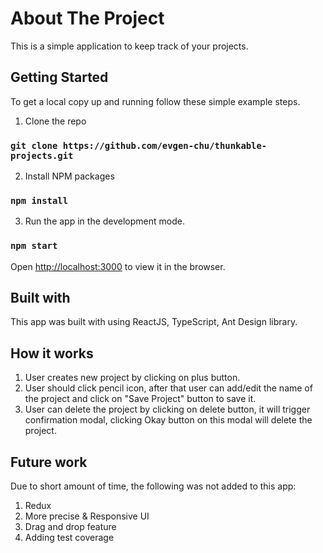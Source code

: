 # About The Project

This is a simple application to keep track of your projects.

## Getting Started

To get a local copy up and running follow these simple example steps.

1. Clone the repo
### `git clone https://github.com/evgen-chu/thunkable-projects.git`

2. Install NPM packages

### `npm install`

3. Run the app in the development mode.

### `npm start`

Open [http://localhost:3000](http://localhost:3000) to view it in the browser.

## Built with

This app was built with using ReactJS, TypeScript, Ant Design library.

## How it works 

1. User creates new project by clicking on plus button.
2. User should click pencil icon, after that user can add/edit the name of the project and click on "Save Project" button to save it.
3. User can delete the project by clicking on delete button, it will trigger confirmation modal, clicking Okay button on this modal will delete the project.

## Future work

Due to short amount of time, the following was not added to this app:

1. Redux
2. More precise & Responsive UI
3. Drag and drop feature 
4. Adding test coverage
 